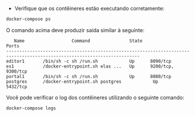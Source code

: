 - Verifique que os contêineres estão executando corretamente:

```bash
docker-compose ps
```

O comando acima deve produzir saída similar à seguinte:

```
   Name                  Command               State                                 Ports                                
-------------------------------------------------------------------------------------------------------------------------
editor1       /bin/sh -c sh /run.sh            Up      8090/tcp                                                           
es1           /docker-entrypoint.sh elas ...   Up      9200/tcp, 9300/tcp                                                          
portal1       /bin/sh -c sh /run.sh            Up      8080/tcp                                                  
postgres      /docker-entrypoint.sh postgres            Up      5432/tcp
```

Você pode verificar o log dos contêineres utilizando o seguinte comando:

```
docker-compose logs
```
